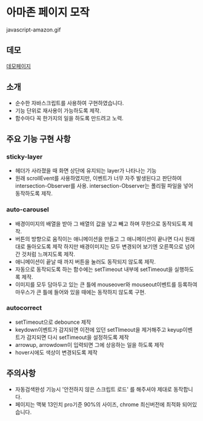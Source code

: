 # 아마존 페이지 모작

javascript-amazon.gif

## 데모

[데모페이지](http://htmlhead.github.io/javascript-amazon)

## 소개

- 순수한 자바스크립트를 사용하여 구현하였습니다.
- 기능 단위로 재사용이 가능하도록 제작.
- 함수마다 꼭 한가지의 일을 하도록 만드려고 노력.

## 주요 기능 구현 사항

### sticky-layer

- 헤더가 사라졌을 때 화면 상단에 유지되는 layer가 나타나는 기능
- 원래 scrollEvent를 사용하였지만, 이벤트가 너무 자주 발생된다고 판단하여 intersection-Observer를 사용. intersection-Observer는 폴리필 파일을 넣어 동작하도록 제작.

### auto-carousel

- 배경이미지의 배열을 받아 그 배열의 값을 넣고 빼고 하며 무한으로 동작되도록 제작.
- 버튼의 방향으로 움직이는 애니메이션을 만들고 그 애니메이션이 끝나면 다시 원래대로 돌아오도록 제작 하지만 배경이미지는 모두 변경되어 보기엔 오른쪽으로 넘어간 것처럼 느껴지도록 제작.
- 애니메이션이 끝날 때 까지 버튼을 눌러도 동작되지 않도록 제작.
- 자동으로 동작되도록 하는 함수에는 setTimeout 내부에 setTimeout을 실행하도록 제작.
- 이미지를 모두 담아두고 있는 큰 틀에 mouseover와 mouseout이벤트를 등록하여 마우스가 큰 틀에 들어와 있을 때에는 동작하지 않도록 구현.

### autocorrect

- setTimeout으로 debounce 제작
- keydown이벤트가 감지되면 이전에 있던 setTImeout을 제거해주고 keyup이벤트가 감지되면 다시 setTimeout을 설정하도록 제작
- arrowup, arrowdown이 입력되면 그에 상응하는 일을 하도록 제작
- hover시에도 색상이 변경되도록 제작

## 주의사항

- 자동검색완성 기능시 '안전하지 않은 스크립트 로드' 를 해주셔야 제대로 동작합니다.
- 페이지는 맥북 13인치 pro기준 90%의 사이즈, chrome 최신버전에 최적화 되어있습니다.
